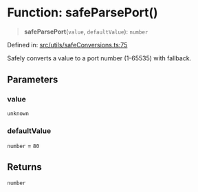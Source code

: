 # Function: safeParsePort()

> **safeParsePort**(`value`, `defaultValue`): `number`

Defined in: [src/utils/safeConversions.ts:75](https://github.com/Nick2bad4u/Uptime-Watcher/blob/2a45eeb1723f8f7089001af2c92aa07d82dfe7e4/src/utils/safeConversions.ts#L75)

Safely converts a value to a port number (1-65535) with fallback.

## Parameters

### value

`unknown`

### defaultValue

`number` = `80`

## Returns

`number`
